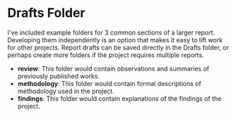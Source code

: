 # Drafts Folder

I've included example folders for 3 common sections of a larger report. Developing them independently is an option that makes it easy to lift work for other projects. Report drafts can be saved directly in the Drafts folder, or perhaps create more folders if the project requires multiple reports.

* **review**: This folder would contain observations and summaries of previously published works.
* **methodology**: This folder would contain formal descriptions of methodology used in the project.
* **findings**: This folder would contain explanations of the findings of the project.